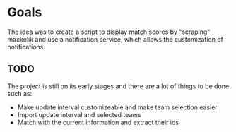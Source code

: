 # Goals

The idea was to create a script to display match scores by "scraping" mackolik and use a notification service, which allows the customization of 
notifications.

## TODO

The project is still on its early stages and there are a lot of things to be done such as:

  - Make update interval customizeable and make team selection easier
  - Import update interval and selected teams
  - Match <Selected Teams> with the current information and extract their ids
